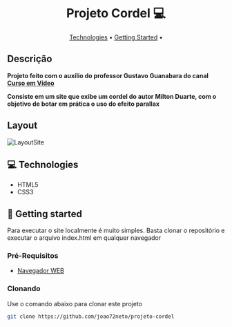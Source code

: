 <h1 align="center" style="font-weight: bold;">Projeto Cordel 💻</h1>

<p align="center">
 <a href="#tech">Technologies</a> • 
 <a href="#started">Getting Started</a> • 
</p>

<h2>Descrição</h2>

<p align="left">
    <b>Projeto feito com o auxílio do professor Gustavo Guanabara do canal 
    <a href="https://www.youtube.com/user/cursosemvideo" target="_blank">Curso em Vídeo</a>
    </b>
</p>
<p align="left">
    <b>Consiste em um site que exibe um cordel do autor Milton Duarte, com o objetivo de botar em prática o uso do efeito parallax</b>
</p>

<h2>Layout</h2>

![LayoutSite](https://github.com/user-attachments/assets/4635bc58-3090-4883-a0b1-700178115d27)



<h2 id="technologies">💻 Technologies</h2>

- HTML5
- CSS3

<h2 id="started">🚀 Getting started</h2>

Para executar o site localmente é muito simples. Basta clonar o repositório e executar o arquivo index.html em qualquer navegador

<h3>Pré-Requisitos</h3>

- [Navegador WEB](https://www.google.com/intl/pt-BR/chrome/)


<h3>Clonando</h3>

Use o comando abaixo para clonar este projeto

```bash
git clone https://github.com/joao72neto/projeto-cordel
```

